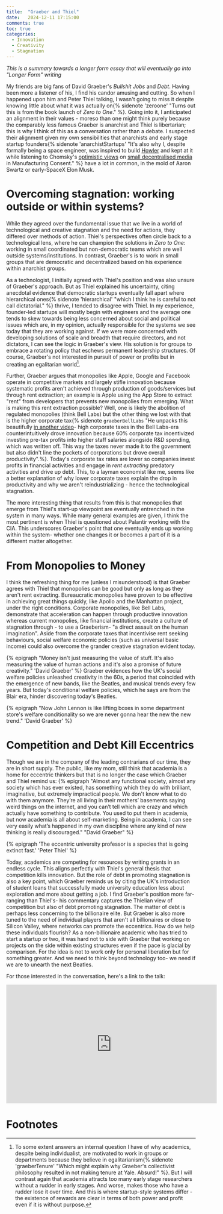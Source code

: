 ```yaml
---
title:  "Graeber and Thiel"
date:   2024-12-11 17:15:00
comments: true
toc: true
categories:
  - Innovation
  - Creativity
  - Stagnation
---
```


_This is a summary towards a longer form essay that will eventually go into "Longer Form" writing_

My friends are big fans of David Graeber's _Bullshit Jobs_ and _Debt_.
Having been more a listener of his, I find his candor amusing and cutting.
So when I happened upon him and Peter Thiel talking, I wasn't
going to miss it despite knowing little  about what it was actually
on{% sidenote 'zeroone' "Turns out this is from the book launch of _Zero to One_." %}.
Going into it, I anticipated an alignment in their values - moreso than one
might think purely because the comparably less famous Graeber is anarchist and Thiel is
libertarian; this is why I think of this as a conversation rather than a debate. 
I suspected their alignment given my own sensibilities that anarchists and early stage 
startup founders{% sidenote 'anarchistStartups' "It's also why I, despite formally being a space engineer, was inspired to build [Howler](https://www.angadhn.com/opinions/Howler_EV4AI/) and kept at it while listening to Chomsky's [optimistic views](https://youtu.be/BQXsPU25B60?t=8361) on [small decentralised media](https://en.wikipedia.org/wiki/ZNetwork) in Manufacturing Consent." %}
have a lot in common, in the mold of Aaron Swartz or early-SpaceX Elon Musk.

# Overcoming stagnation: working outside or within systems?
While they agreed over the fundamental issue that we live in a world of
technological and creative stagnation and the need for actions, they differed over
methods of action. Thiel's perspectives often circle back to a technological lens,
where he can champion the solutions in _Zero to One_: working in small coordinated
but non-democratic teams which are well outside systems/institutions.
In contrast, Graeber's is to work in small groups that are democratic
and decentralized based on his experience within anarchist groups.

As a technologist, I initially agreed with Thiel's position and was also
unsure of Graeber's approach. But as Thiel explained his uncertainty,
citing anecdotal evidence that democratic startups
eventually fall apart where hierarchical ones{% sidenote 'hierarchical' "which I think he is careful to not call dictatorial." %}
thrive, I tended to disagree with Thiel. In my experience,
founder-led startups will mostly begin with engineers and the average one tends to skew
towards being less concerned about social and political issues which are, in my opinion,
actually responsible for the systems we see today that they are working against.
If we were more concerned with developing solutions of scale and breadth that require
directors, and not dictators, I can see the logic in Graeber's view. His solution is
for groups to embrace a rotating policy that eschews permanent leadership structures.
Of course, Graeber's not interested in pursuit of power or profits but in creating
an egalitarian world[^a].

Further, Graeber argues that monopolies like Apple, Google and Facebook
operate in competitive markets and largely stifle innovation because systematic
profits aren't achieved through production of goods/services but through
rent extraction; an example is Apple using the App Store to extract "rent" from
developers that prevents new monopolies from emerging. What is making this rent 
extraction possible? Well, one is likely the abolition of regulated monopolies 
(think Bell Labs) but the other thing we lost with that is the higher corporate
tax{% sidenote `graeberBellLabs` "He unpacks this beautifully [in another video](https://www.youtube.com/embed/5Gq16RO2XB0?si=1v7SCr8LJSenr16P&amp;start=653)- high corporate taxes in the Bell Labs-era counterintuitively drove innovation because 60% corporate tax incentivized investing pre-tax profits into higher staff salaries alongside R&D spending, which was written off. This way the taxes never made it to the government but also didn't line the pockets of corporations but drove overall productivity".%}.
Today's corporate tax rates are lower so companies invest profits in financial 
activities and engage in _rent extracting_ predatory activities and drive 
up debt. This, to a layman economist like me, seems like a better explanation of
why lower corporate taxes explain the drop in productivity and why we aren't
reindustrializing - hence the technological stagnation.

The more interesting thing that results from this is that monopolies that
emerge from Thiel's start-up viewpoint are eventually entrenched in
the system in many ways. While many general examples are given, I think
the most pertinent is when Thiel is questioned about Palantir
working with the CIA. This underscores Graeber's point that one eventually ends up
working within the system- whether one changes it or becomes a part of it is a
different matter altogether.

# From Monopolies to Money
I think the refreshing thing for me (unless I misunderstood) is
that Graeber agrees with Thiel that monopolies can be good but only as long
as they aren't rent extracting. Bureaucratic monopolies have proven
to be effective in achieving great things quickly, like Apollo and the Manhattan
project, under the right conditions. Corporate monopolies, like
Bell Labs, demonstrate that acceleration can happen through
productive innovation whereas current monopolies, like financial institutions,
create a culture of stagnation through - to use a Graeberism- "a direct assault on the human imagination". Aside from the corporate taxes that incentivise rent
seeking behaviours, social welfare economic policies
(such as universal basic income) could also overcome the grander
creative stagnation evident today.

{% epigraph "Money isn't just measuring the value of stuff. It's also measuring the value of human actions and it's also a promise of future creativity." 'David Graeber' %}
Graeber evidences how the UK's social welfare policies unleashed creativity in the
60s, a period that coincided with the emergence of new bands, like the Beatles,
and musical trends every few years. But today's conditional welfare
policies, which he says are from the Blair era, hinder discovering today's Beatles.

{% epigraph "Now John Lennon is like lifting boxes in some department store's welfare conditionality so we are never gonna hear the new the new trend." 'David Graeber' %}

# Competition and Debt Kill Eccentrics
Though we are in the company of the leading contrarians of our time,
they are in short supply. The public, like my mom, still think that
academia is a home for eccentric thinkers but that is no longer the case
which Graeber and Thiel remind us: 
{% epigraph "Almost any functional society, almost any society which has ever existed, has something which they do with brilliant, imaginative, but extremely impractical people. We don't know what to do with them anymore. They’re all living in their mothers’ basements saying weird things on the internet, and you can’t tell which are crazy and which actually have something to contribute. You used to put them in academia, but now academia is all about self-marketing. Being in academia, I can see very easily what’s happened in my own discipline where any kind of new thinking is really discouraged." "David Graeber" %}

{% epigraph 'The eccentric university professor is a species that is going extinct fast.' 'Peter Thiel' %}

Today, academics are competing for resources by writing grants in an endless cycle.
This aligns perfectly with Thiel's general thesis that competition kills innovation.
But the role of debt in promoting stagnation is also a key point, which Graeber 
reminds us by citing the UK's introduction of student loans that successfully made
university education less about exploration and more about getting a job.
I find Graeber's position more far-ranging than Thiel's- his commentary 
captures the Thielian view of competition but also of debt promoting stagnation. The
matter of debt is perhaps less concerning to the billionaire elite. But Graeber is also
more tuned to the need of individual players that aren't all billionaires or close
to Silicon Valley, where networks can promote the eccentrics. How do we help these individuals
flourish? As a non-billionaire academic who has tried to start a startup or two, it was hard not to side 
with Graeber that working on projects on the side within existing structures
even if the pace is glacial by comparison. For the idea is not to work only
for personal liberation but for something greater.
And we need to think beyond technology too- we need if we are to unearth the next
Beatles.

For those interested in the conversation, here's a link to the talk:

<iframe width="560" height="315" src="https://www.youtube.com/embed/eF0cz9OmCGw?si=27vod6mINY0npdDd" title="YouTube video player" frameborder="0" allow="accelerometer; autoplay; clipboard-write; encrypted-media; gyroscope; picture-in-picture; web-share" referrerpolicy="strict-origin-when-cross-origin" allowfullscreen></iframe>

# Footnotes

[^a]: To some extent answers an internal question I have of why academics, despite being individualist, are motivated to work in groups or departments because they believe in egalitarianism{% sidenote 'graeberTenure' "Which might explain why Graeber's collectivist philosophy resulted in not making tenure at Yale. Absurd!" %}. But I will contrast again that academia attracts too many early stage researchers without a rudder in early stages. And worse, makes those who have a rudder lose it over time. And this is where startup-style systems differ - the existence of rewards are clear in terms of both power and profit even if it is without purpose.
